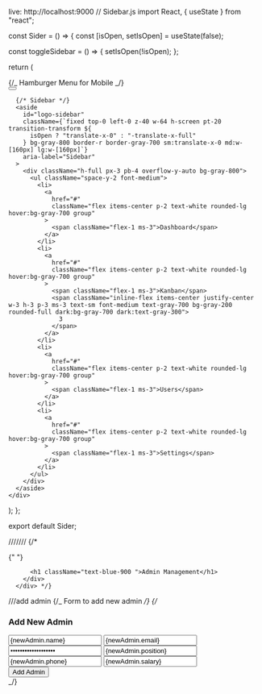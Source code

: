 live: http://localhost:9000
// Sidebar.js
import React, { useState } from "react";

const Sider = () => {
const [isOpen, setIsOpen] = useState(false);

const toggleSidebar = () => {
setIsOpen(!isOpen);
};

return (

<div>
{/_ Hamburger Menu for Mobile _/}
<div className="md:hidden">
<button
          id="hamburger-btn"
          className="flex items-center p-2 text-white"
          onClick={toggleSidebar}
        >
<svg
            className="w-6 h-6"
            fill="none"
            stroke="currentColor"
            viewBox="0 0 24 24"
            xmlns="http://www.w3.org/2000/svg"
          >
<path
              strokeLinecap="round"
              strokeLinejoin="round"
              strokeWidth="2"
              d="M4 6h16M4 12h16m-7 6h7"
            ></path>
</svg>
</button>
</div>

      {/* Sidebar */}
      <aside
        id="logo-sidebar"
        className={`fixed top-0 left-0 z-40 w-64 h-screen pt-20 transition-transform ${
          isOpen ? "translate-x-0" : "-translate-x-full"
        } bg-gray-800 border-r border-gray-700 sm:translate-x-0 md:w-[160px] lg:w-[160px]`}
        aria-label="Sidebar"
      >
        <div className="h-full px-3 pb-4 overflow-y-auto bg-gray-800">
          <ul className="space-y-2 font-medium">
            <li>
              <a
                href="#"
                className="flex items-center p-2 text-white rounded-lg hover:bg-gray-700 group"
              >
                <span className="flex-1 ms-3">Dashboard</span>
              </a>
            </li>
            <li>
              <a
                href="#"
                className="flex items-center p-2 text-white rounded-lg hover:bg-gray-700 group"
              >
                <span className="flex-1 ms-3">Kanban</span>
                <span className="inline-flex items-center justify-center w-3 h-3 p-3 ms-3 text-sm font-medium text-gray-700 bg-gray-200 rounded-full dark:bg-gray-700 dark:text-gray-300">
                  3
                </span>
              </a>
            </li>
            <li>
              <a
                href="#"
                className="flex items-center p-2 text-white rounded-lg hover:bg-gray-700 group"
              >
                <span className="flex-1 ms-3">Users</span>
              </a>
            </li>
            <li>
              <a
                href="#"
                className="flex items-center p-2 text-white rounded-lg hover:bg-gray-700 group"
              >
                <span className="flex-1 ms-3">Settings</span>
              </a>
            </li>
          </ul>
        </div>
      </aside>
    </div>

);
};

export default Sider;

///////
{/\* <div className="flex justify-items-start max-w-full">

<div>
<Sider />
</div>
<div className="flex flex-col items-center text-center mt-36">
{" "}

          <h1 className="text-blue-900 ">Admin Management</h1>
        </div>
      </div> */}

///add admin
{/_ Form to add new admin _/}
{/_ <div className="bg-gray-50 p-4 rounded mb-6">
<h3 className="text-xl font-semibold mb-3">Add New Admin</h3>
<div className="grid grid-cols-1 sm:grid-cols-2 gap-4">
<input
                type="text"
                name="name"
                value={newAdmin.name}
                onChange={handleInputChange}
                placeholder="Name"
                className="p-2 border rounded"
              />
<input
                type="email"
                name="email"
                value={newAdmin.email}
                onChange={handleInputChange}
                placeholder="Email"
                className="p-2 border rounded"
              />
<input
                type="password"
                name="password"
                value={newAdmin.password}
                onChange={handleInputChange}
                placeholder="Password"
                className="p-2 border rounded"
              />
<input
                type="text"
                name="position"
                value={newAdmin.position}
                onChange={handleInputChange}
                placeholder="Position"
                className="p-2 border rounded"
              />
<input
                type="text"
                name="phone"
                value={newAdmin.phone}
                onChange={handleInputChange}
                placeholder="Phone"
                className="p-2 border rounded"
              />
<input
                type="text"
                name="salary"
                value={newAdmin.salary}
                onChange={handleInputChange}
                placeholder="Salary"
                className="p-2 border rounded"
              />
</div>
<button
              onClick={handleAddAdmin}
              className="mt-4 px-6 py-2 bg-blue-500 text-white rounded hover:bg-blue-700 transition"
            >
<BsPlusCircle className="inline-block mr-2" /> Add Admin
</button>
</div> _/}
